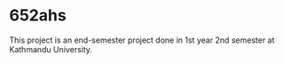 # 652ahs
This project is an end-semester project done in 1st year 2nd semester at Kathmandu University.
